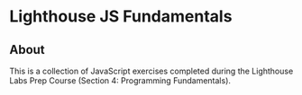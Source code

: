# Lighthouse JS Fundamentals

## About

This is a collection of JavaScript exercises completed during the Lighthouse Labs Prep Course (Section 4: Programming Fundamentals).
